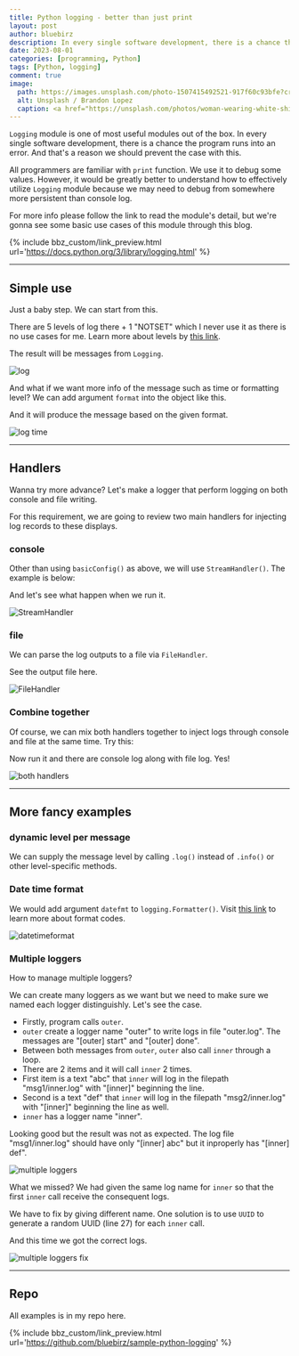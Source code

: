 ```yaml
---
title: Python logging - better than just print
layout: post
author: bluebirz
description: In every single software development, there is a chance the program runs into an error.
date: 2023-08-01
categories: [programming, Python]
tags: [Python, logging]
comment: true
image:
  path: https://images.unsplash.com/photo-1507415492521-917f60c93bfe?crop=entropy&cs=tinysrgb&fit=max&fm=jpg&ixid=M3wxMTc3M3wwfDF8c2VhcmNofDF8fG5vdGUlMjBmdXJuaXR1cmUlMjBmcmFuY2V8ZW58MHx8fHwxNjkwNDA0MDkxfDA&ixlib=rb-4.0.3&q=80&w=2000
  alt: Unsplash / Brandon Lopez
  caption: <a href="https://unsplash.com/photos/woman-wearing-white-shirt-standing-inside-library-3E_8XgqRSps">Unsplash / Brandon Lopez</a>
---
```


`Logging` module is one of most useful modules out of the box. In every single software development, there is a chance the program runs into an error. And that's a reason we should prevent the case with this.

All programmers are familiar with `print` function. We use it to debug some values. However, it would be greatly better to understand how to effectively utilize `Logging` module because we may need to debug from somewhere more persistent than console log.

For more info please follow the link to read the module's detail, but we're gonna see some basic use cases of this module through this blog.

{% include bbz_custom/link_preview.html url='<https://docs.python.org/3/library/logging.html>' %}

---

## Simple use

Just a baby step. We can start from this.

<script src="https://gist.github.com/bluebirz/a64a349117f89ffec487bc537812a698.js?file=01_sample.py"></script>

There are 5 levels of log there + 1 "NOTSET" which I never use it as there is no use cases for me. Learn more about levels by [this link](https://docs.python.org/3/library/logging.html#logging-levels).

The result will be messages from `Logging`.

![log](https://bluebirzdotnet.s3.ap-southeast-1.amazonaws.com/python-logging/01-sample.png)

And what if we want more info of the message such as time or formatting level? We can add argument `format` into the object like this.

<script src="https://gist.github.com/bluebirz/a64a349117f89ffec487bc537812a698.js?file=02_sample_with_format.py"></script>

And it will produce the message based on the given format.

![log time](https://bluebirzdotnet.s3.ap-southeast-1.amazonaws.com/python-logging/02-sample-with-format.png)

---

## Handlers

Wanna try more advance? Let's make a logger that perform logging on both console and file writing.

For this requirement, we are going to review two main handlers for injecting log records to these displays.

### console

Other than using `basicConfig()` as above, we will use `StreamHandler()`. The example is below:

<script src="https://gist.github.com/bluebirz/a64a349117f89ffec487bc537812a698.js?file=03_sample_handler_console.py"></script>

And let's see what happen when we run it.

![StreamHandler](https://bluebirzdotnet.s3.ap-southeast-1.amazonaws.com/python-logging/03-sample-handler-console.png)

### file

We can parse the log outputs to a file via `FileHandler`.

<script src="https://gist.github.com/bluebirz/a64a349117f89ffec487bc537812a698.js?file=04_sample_handler_file.py"></script>

See the output file here.

![FileHandler](https://bluebirzdotnet.s3.ap-southeast-1.amazonaws.com/python-logging/04-sample-handler-file.png)

### Combine together

Of course, we can mix both handlers together to inject logs through console and file at the same time. Try this:

<script src="https://gist.github.com/bluebirz/a64a349117f89ffec487bc537812a698.js?file=05_sample_handler_mix.py"></script>

Now run it and there are console log along with file log. Yes!

![both handlers](https://bluebirzdotnet.s3.ap-southeast-1.amazonaws.com/python-logging/05-sample-handler-mix.png)

---

## More fancy examples

### dynamic level per message

We can supply the message level by calling `.log()` instead of `.info()` or other level-specific methods.

<script src="https://gist.github.com/bluebirz/a64a349117f89ffec487bc537812a698.js?file=06_logging_dynamic_level.py"></script>

### Date time format

We would add argument `datefmt` to `logging.Formatter()`. Visit [this link](https://docs.python.org/3/library/datetime.html#strftime-and-strptime-format-codes) to learn more about format codes.

<script src="https://gist.github.com/bluebirz/a64a349117f89ffec487bc537812a698.js?file=07_sample_with_datetimeformat.py"></script>

![datetimeformat](https://bluebirzdotnet.s3.ap-southeast-1.amazonaws.com/python-logging/07-sample-with-datetimeformat.png)

### Multiple loggers

How to manage multiple loggers?

We can create many loggers as we want but we need  to make sure we named each logger distinguishly. Let's see the case.

<script src="https://gist.github.com/bluebirz/a64a349117f89ffec487bc537812a698.js?file=08_logging_multiple_error.py"></script>

- Firstly, program calls `outer`.
- `outer` create a logger name "outer" to write logs in file "outer.log". The messages are "[outer] start" and "[outer] done".
- Between both messages from `outer`, `outer` also call `inner` through a loop.
- There are 2 items and it will call `inner` 2 times.
- First item is a text "abc" that `inner` will log in the filepath "msg1/inner.log" with "[inner]" beginning the line.
- Second is a text "def" that `inner` will log in the filepath "msg2/inner.log" with "[inner]" beginning the line as well.
- `inner` has a logger name "inner".

Looking good but the result was not as expected. The log file "msg1/inner.log" should have only "[inner] abc" but it inproperly has "[inner] def".

![multiple loggers](https://bluebirzdotnet.s3.ap-southeast-1.amazonaws.com/python-logging/08a-logging-multiple-error.png)

What we missed? We had given the same log name for `inner` so that the first `inner` call receive the consequent logs.

We have to fix by giving different name. One solution is to use `UUID` to generate a random UUID (line 27) for each `inner` call.

<script src="https://gist.github.com/bluebirz/a64a349117f89ffec487bc537812a698.js?file=08_logging_multiple_fixed.py"></script>

And this time we got the correct logs.

![multiple loggers fix](https://bluebirzdotnet.s3.ap-southeast-1.amazonaws.com/python-logging/08b-logging-multiple-fixed.png)

---

## Repo

All examples is in my repo here.

{% include bbz_custom/link_preview.html url='<https://github.com/bluebirz/sample-python-logging>' %}
